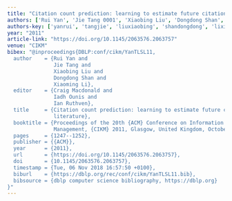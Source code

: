 ```yaml
---
title: "Citation count prediction: learning to estimate future citations for literature"
authors: ['Rui Yan', 'Jie Tang 0001', 'Xiaobing Liu', 'Dongdong Shan', 'Xiaoming Li']
authors-key: ['yanrui', 'tangjie', 'liuxiaobing', 'shandongdong', 'lixiaoming']
year: "2011"
article-link: "https://doi.org/10.1145/2063576.2063757"
venue: "CIKM"
bibex: "@inproceedings{DBLP:conf/cikm/YanTLSL11,
  author    = {Rui Yan and
               Jie Tang and
               Xiaobing Liu and
               Dongdong Shan and
               Xiaoming Li},
  editor    = {Craig Macdonald and
               Iadh Ounis and
               Ian Ruthven},
  title     = {Citation count prediction: learning to estimate future citations for
               literature},
  booktitle = {Proceedings of the 20th {ACM} Conference on Information and Knowledge
               Management, {CIKM} 2011, Glasgow, United Kingdom, October 24-28, 2011},
  pages     = {1247--1252},
  publisher = {{ACM}},
  year      = {2011},
  url       = {https://doi.org/10.1145/2063576.2063757},
  doi       = {10.1145/2063576.2063757},
  timestamp = {Tue, 06 Nov 2018 16:57:50 +0100},
  biburl    = {https://dblp.org/rec/conf/cikm/YanTLSL11.bib},
  bibsource = {dblp computer science bibliography, https://dblp.org}
}"
---
```

